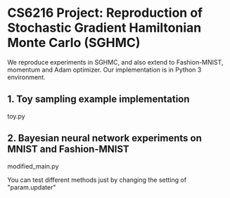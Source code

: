 # CS6216 Project: Reproduction of Stochastic Gradient Hamiltonian Monte Carlo (SGHMC)

We reproduce experiments in SGHMC, and also extend to Fashion-MNIST, momentum and Adam optimizer. Our implementation is in Python 3 environment. 

## 1. Toy sampling example implementation
   toy.py
## 2. Bayesian neural network experiments on MNIST and Fashion-MNIST
   modified_main.py
   
   You can test different methods just by changing the setting of "param.updater"

